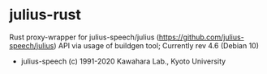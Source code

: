 # julius-rust
Rust proxy-wrapper for julius-speech/julius (https://github.com/julius-speech/julius) API via usage of buildgen tool;  Currently rev 4.6 (Debian 10)

* julius-speech (c) 1991-2020 Kawahara Lab., Kyoto University

